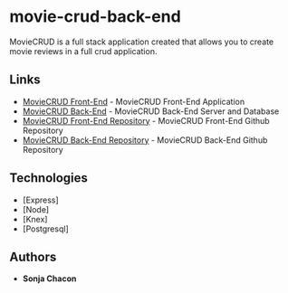 # movie-crud-back-end

MovieCRUD is a full stack application created that allows you to create movie reviews in a full crud application.

## Links

* [MovieCRUD Front-End](https://omdb-sonja-front.firebaseapp.com/) - MovieCRUD Front-End Application
* [MovieCRUD Back-End](https://omdb-son.herokuapp.com/) - MovieCRUD Back-End Server and Database
* [MovieCRUD Front-End Repository](https://github.com/jimbucktoo/movie-crud-front-end/) - MovieCRUD Front-End Github Repository
* [MovieCRUD Back-End Repository](https://github.com/s0njablade/OMBD-Backend/) - MovieCRUD Back-End Github Repository

## Technologies

* [Express]
* [Node]
* [Knex]
* [Postgresql]

## Authors

* **Sonja Chacon** 